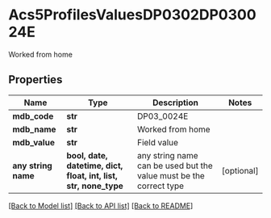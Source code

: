 # Acs5ProfilesValuesDP0302DP030024E

Worked from home

## Properties
Name | Type | Description | Notes
------------ | ------------- | ------------- | -------------
**mdb_code** | **str** | DP03_0024E | 
**mdb_name** | **str** | Worked from home | 
**mdb_value** | **str** | Field value | 
**any string name** | **bool, date, datetime, dict, float, int, list, str, none_type** | any string name can be used but the value must be the correct type | [optional]

[[Back to Model list]](../README.md#documentation-for-models) [[Back to API list]](../README.md#documentation-for-api-endpoints) [[Back to README]](../README.md)


